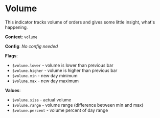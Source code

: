 # Volume

This indicator tracks volume of orders and gives some little insight, what's happening.

**Context**: `volume`

**Config**:
_No config needed_

**Flags**:
*	`$volume.lower`  - volume is lower than previous bar
*	`$volume.higher` - volume is higher than previous bar
*	`$volume.min`    - new day minimum
*	`$volume.max`    - new day maximum

**Values**:
*	`$volume.size`     - actual volume
*	`$volume.range`    - volume range (difference between min and max)
*	`$volume.percent`  - volume percent of day range
